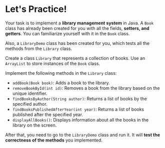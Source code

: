 # Let's Practice!

Your task is to implement a **library management system** in Java. A `Book` class has already been created for you with all the fields, **setters, and getters**. You can familiarize yourself with it in the `Book` class.

Also, a `LibraryDemo` class has been created for you, which tests all the methods from the `Library` class.

Create a class `Library` that represents a collection of books. Use an `ArrayList` to store instances of the `Book` class.

Implement the following methods in the `Library` class:

- `addBook(Book book)`: Adds a book to the library.
- `removeBookById(int id)`: Removes a book from the library based on the unique identifier.
- `findBooksByAuthor(String author)`: Returns a list of books by the specified author.
- `findBooksPublishedAfterYear(int year)`: Returns a list of books published after the specified year.
- `displayAllBooks()`: Displays information about all the books in the library on the screen.

After that, you need to go to the `LibraryDemo` class and run it. It will **test the correctness of the methods** you implemented.
